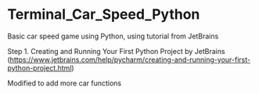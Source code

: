 # Terminal_Car_Speed_Python

Basic car speed game using Python, using tutorial from JetBrains

Step 1. Creating and Running Your First Python Project by JetBrains (https://www.jetbrains.com/help/pycharm/creating-and-running-your-first-python-project.html)

Modified to add more car functions